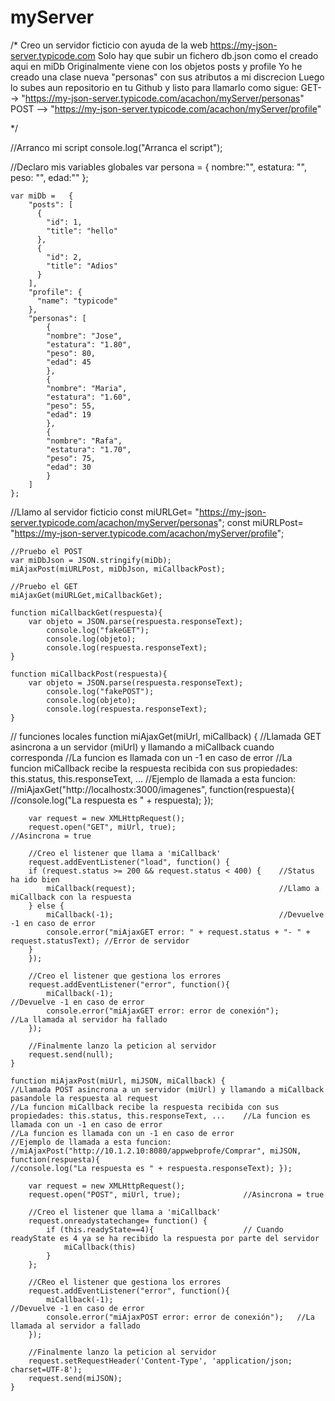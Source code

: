 # myServer
/*
Creo un servidor ficticio con ayuda de la web https://my-json-server.typicode.com
Solo hay que subir un fichero db.json como el creado aqui en miDb
Originalmente viene con los objetos posts y profile
Yo he creado una clase nueva "personas" con sus atributos a mi discrecion
Luego lo subes aun repositorio en tu Github y listo para llamarlo como sigue:
    GET--> "https://my-json-server.typicode.com/acachon/myServer/personas"
    POST --> "https://my-json-server.typicode.com/acachon/myServer/profile"

*/

//Arranco mi script
    console.log("Arranca el script");

//Declaro mis variables globales
    var persona = {
        nombre:"",
        estatura: "",
        peso: "",
        edad:""
    };

    var miDb =   {
        "posts": [
          {
            "id": 1,
            "title": "hello"
          },
          {
            "id": 2,
            "title": "Adios"
          }
        ],
        "profile": {
          "name": "typicode"
        }, 
        "personas": [
            {
            "nombre": "Jose",
            "estatura": "1.80",
            "peso": 80,
            "edad": 45
            },
            {
            "nombre": "Maria",
            "estatura": "1.60",
            "peso": 55,
            "edad": 19
            },
            {
            "nombre": "Rafa",
            "estatura": "1.70",
            "peso": 75,
            "edad": 30
            }
        ]
    };
    
//Llamo al servidor ficticio
    const miURLGet= "https://my-json-server.typicode.com/acachon/myServer/personas";
    const miURLPost= "https://my-json-server.typicode.com/acachon/myServer/profile";
    
    //Pruebo el POST
    var miDbJson = JSON.stringify(miDb);
    miAjaxPost(miURLPost, miDbJson, miCallbackPost);

    //Pruebo el GET
    miAjaxGet(miURLGet,miCallbackGet);

    function miCallbackGet(respuesta){
        var objeto = JSON.parse(respuesta.responseText); 
            console.log("fakeGET");
            console.log(objeto);
            console.log(respuesta.responseText);
    }

    function miCallbackPost(respuesta){
        var objeto = JSON.parse(respuesta.responseText); 
            console.log("fakePOST");
            console.log(objeto);
            console.log(respuesta.responseText);    
    }


// funciones locales
    function miAjaxGet(miUrl, miCallback) {
    //Llamada GET asincrona a un servidor (miUrl) y llamando a miCallback cuando corresponda
    //La funcion es llamada con un -1 en caso de error
    //La funcion miCallback recibe la respuesta recibida con sus propiedades: this.status, this.responseText, ...
    //Ejemplo de llamada a esta funcion:
    //miAjaxGet("http://localhostx:3000/imagenes", function(respuesta){
    //console.log("La respuesta es " + respuesta); });

        var request = new XMLHttpRequest(); 
        request.open("GET", miUrl, true);                       //Asincrona = true
        
        //Creo el listener que llama a 'miCallback'
        request.addEventListener("load", function() {
        if (request.status >= 200 && request.status < 400) {    //Status ha ido bien
            miCallback(request);                                //Llamo a miCallback con la respuesta    
        } else {
            miCallback(-1);                                     //Devuelve -1 en caso de error 
            console.error("miAjaxGET error: " + request.status + "- " + request.statusText); //Error de servidor
        }
        });

        //Creo el listener que gestiona los errores 
        request.addEventListener("error", function(){
            miCallback(-1);                                         //Devuelve -1 en caso de error 
            console.error("miAjaxGET error: error de conexión");        //La llamada al servidor ha fallado
        });

        //Finalmente lanzo la peticion al servidor
        request.send(null);
    }

    function miAjaxPost(miUrl, miJSON, miCallback) {
    //Llamada POST asincrona a un servidor (miUrl) y llamando a miCallback pasandole la respuesta al request
    //La funcion miCallback recibe la respuesta recibida con sus propiedades: this.status, this.responseText, ...    //La funcion es llamada con un -1 en caso de error
    //La funcion es llamada con un -1 en caso de error
    //Ejemplo de llamada a esta funcion:
    //miAjaxPost("http://10.1.2.10:8080/appwebprofe/Comprar", miJSON, function(respuesta){
    //console.log("La respuesta es " + respuesta.responseText); });

        var request = new XMLHttpRequest(); 
        request.open("POST", miUrl, true);              //Asincrona = true
        
        //Creo el listener que llama a 'miCallback'
        request.onreadystatechange= function() {
            if (this.readyState==4){                    // Cuando readyState es 4 ya se ha recibido la respuesta por parte del servidor
                miCallback(this)
            }
        };

        //CReo el listener que gestiona los errores 
        request.addEventListener("error", function(){
            miCallback(-1);                                         //Devuelve -1 en caso de error 
            console.error("miAjaxPOST error: error de conexión");   //La llamada al servidor a fallado
        });

        //Finalmente lanzo la peticion al servidor
        request.setRequestHeader('Content-Type', 'application/json; charset=UTF-8');
        request.send(miJSON);
    }
